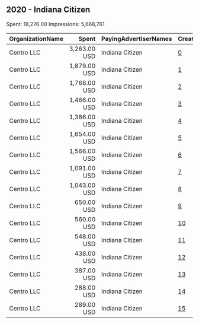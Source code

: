 ## 2020 - Indiana Citizen 
Spent: 18,276.00
Impressions: 5,668,761

|OrganizationName|Spent|PayingAdvertiserNames|CreativeUrls|Impressions|Genders|AgeBrackets|CountryCodes|BillingAddresses|CandidateBallotInformation|
|:---|---:|:---|:---|---:|:---|:---|:---|:---|:---|
|Centro LLC|3,263.00 USD|Indiana Citizen|[0](https://www.snap.com/political-ads/asset/4006236cc8c85292203eb9c61142aa08325f21e5398f356cb5dfd0cb9a4eb8d8?mediaType=mp4)|919,783||18-21|united states|"11 E. Madison Ave. 6th Floor,,,Chicago,60602,US"||
|Centro LLC|1,879.00 USD|Indiana Citizen|[1](https://www.snap.com/political-ads/asset/949298b10d3ddfce6511f0067c90ddf7df2d127e33ecbc6dd60540880b88ac8f?mediaType=mp4)|839,897||18-21|united states|"11 E. Madison Ave. 6th Floor,,,Chicago,60602,US"||
|Centro LLC|1,768.00 USD|Indiana Citizen|[2](https://www.snap.com/political-ads/asset/34885b32677fa6509f6d315a074e7a031b9a8f8eaa16a234a7304be41af908cc?mediaType=mp4)|789,301||18-21|united states|"11 E. Madison Ave. 6th Floor,,,Chicago,60602,US"||
|Centro LLC|1,466.00 USD|Indiana Citizen|[3](https://www.snap.com/political-ads/asset/796b357f4b10433239850b0a5629aaf74315f39ed393178d752ec7ac84e7537d?mediaType=mp4)|653,511||18-21|united states|"11 E. Madison Ave. 6th Floor,,,Chicago,60602,US"||
|Centro LLC|1,386.00 USD|Indiana Citizen|[4](https://www.snap.com/political-ads/asset/d92fdd377c51c7551966763b978b5f3eb2d05fa16f31b8ebb8fe7b4a5866029f?mediaType=mp4)|618,378||18-21|united states|"11 E. Madison Ave. 6th Floor,,,Chicago,60602,US"||
|Centro LLC|1,654.00 USD|Indiana Citizen|[5](https://www.snap.com/political-ads/asset/23763ce053ce648681ca3c7c3f828069c6448e2bacccc49692a8f8a67f2a22ab?mediaType=mp4)|437,012||18-21|united states|"11 E. Madison Ave. 6th Floor,,,Chicago,60602,US"||
|Centro LLC|1,566.00 USD|Indiana Citizen|[6](https://www.snap.com/political-ads/asset/4006236cc8c85292203eb9c61142aa08325f21e5398f356cb5dfd0cb9a4eb8d8?mediaType=mp4)|273,912||18-21|united states|"11 E. Madison Ave. 6th Floor,,,Chicago,60602,US"||
|Centro LLC|1,091.00 USD|Indiana Citizen|[7](https://www.snap.com/political-ads/asset/23763ce053ce648681ca3c7c3f828069c6448e2bacccc49692a8f8a67f2a22ab?mediaType=mp4)|251,698||18-21|united states|"11 E. Madison Ave. 6th Floor,,,Chicago,60602,US"||
|Centro LLC|1,043.00 USD|Indiana Citizen|[8](https://www.snap.com/political-ads/asset/4006236cc8c85292203eb9c61142aa08325f21e5398f356cb5dfd0cb9a4eb8d8?mediaType=mp4)|229,579||18-21|united states|"11 E. Madison Ave. 6th Floor,,,Chicago,60602,US"||
|Centro LLC|650.00 USD|Indiana Citizen|[9](https://www.snap.com/political-ads/asset/09e206bc290b1f2e43797c56f3643eff587510e93fdec057034d9e02ff75e710?mediaType=mp4)|170,276||18-21|united states|"11 E. Madison Ave. 6th Floor,,,Chicago,60602,US"||
|Centro LLC|560.00 USD|Indiana Citizen|[10](https://www.snap.com/political-ads/asset/b5c2e743dc05eeb872e7da0e616bf4d0ebc5e8eecd52b23e219720e6baecd0a7?mediaType=mp4)|132,669||18-21|united states|"11 E. Madison Ave. 6th Floor,,,Chicago,60602,US"||
|Centro LLC|548.00 USD|Indiana Citizen|[11](https://www.snap.com/political-ads/asset/09e206bc290b1f2e43797c56f3643eff587510e93fdec057034d9e02ff75e710?mediaType=mp4)|120,418||18-21|united states|"11 E. Madison Ave. 6th Floor,,,Chicago,60602,US"||
|Centro LLC|438.00 USD|Indiana Citizen|[12](https://www.snap.com/political-ads/asset/23763ce053ce648681ca3c7c3f828069c6448e2bacccc49692a8f8a67f2a22ab?mediaType=mp4)|70,205||18-21|united states|"11 E. Madison Ave. 6th Floor,,,Chicago,60602,US"||
|Centro LLC|387.00 USD|Indiana Citizen|[13](https://www.snap.com/political-ads/asset/09e206bc290b1f2e43797c56f3643eff587510e93fdec057034d9e02ff75e710?mediaType=mp4)|60,693||18-21|united states|"11 E. Madison Ave. 6th Floor,,,Chicago,60602,US"||
|Centro LLC|288.00 USD|Indiana Citizen|[14](https://www.snap.com/political-ads/asset/b5c2e743dc05eeb872e7da0e616bf4d0ebc5e8eecd52b23e219720e6baecd0a7?mediaType=mp4)|56,683||18-21|united states|"11 E. Madison Ave. 6th Floor,,,Chicago,60602,US"||
|Centro LLC|289.00 USD|Indiana Citizen|[15](https://www.snap.com/political-ads/asset/b5c2e743dc05eeb872e7da0e616bf4d0ebc5e8eecd52b23e219720e6baecd0a7?mediaType=mp4)|44,746||18-21|united states|"11 E. Madison Ave. 6th Floor,,,Chicago,60602,US"||
